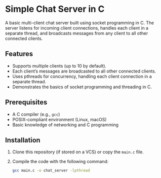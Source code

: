 # Simple Chat Server in C

A basic multi-client chat server built using socket programming in C. The server listens for incoming client connections, handles each client in a separate thread, and broadcasts messages from any client to all other connected clients.

## Features

- Supports multiple clients (up to 10 by default).
- Each client’s messages are broadcasted to all other connected clients.
- Uses pthreads for concurrency, handling each client connection in a separate thread.
- Demonstrates the basics of socket programming and threading in C.

## Prerequisites

- A C compiler (e.g., `gcc`)
- POSIX-compliant environment (Linux, macOS)
- Basic knowledge of networking and C programming

## Installation

1. Clone this repository (if stored on a VCS) or copy the `main.c` file.
2. Compile the code with the following command:

   ```sh
   gcc main.c -o chat_server -lpthread
